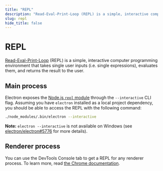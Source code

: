 ```yaml
---
title: "REPL"
description: "Read-Eval-Print-Loop (REPL) is a simple, interactive computer programming environment that takes single user inputs (i.e. single expressions), evaluates them, and returns the result to the user."
slug: repl
hide_title: false
---
```


# REPL

[Read-Eval-Print-Loop](https://en.wikipedia.org/wiki/Read%E2%80%93eval%E2%80%93print_loop) (REPL)
is a simple, interactive computer programming environment that takes single user
inputs (i.e. single expressions), evaluates them, and returns the result to the user.

## Main process

Electron exposes the [Node.js `repl` module](https://nodejs.org/dist/latest/docs/api/repl.html)
through the `--interactive` CLI flag. Assuming you have `electron` installed as a local project
dependency, you should be able to access the REPL with the following command:

  ```sh
  ./node_modules/.bin/electron --interactive
  ```

**Note:** `electron --interactive` is not available on Windows
(see [electron/electron#5776](https://github.com/electron/electron/pull/5776) for more details).

## Renderer process

You can use the DevTools Console tab to get a REPL for any renderer process.
To learn more, read [the Chrome documentation](https://developer.chrome.com/docs/devtools/console/).
